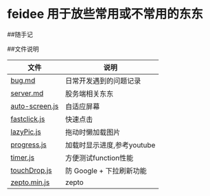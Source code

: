 # feidee 用于放些常用或不常用的东东

##随手记

##文件说明

文件  	| 说明			
--------|---------------------------
[bug.md](https://github.com/ansonchen/feidee/blob/master/bug.md) | 日常开发遇到的问题记录
[server.md](https://github.com/ansonchen/feidee/blob/master/server.md) | 股务端相关东东
[auto-screen.js](https://github.com/ansonchen/feidee/blob/master/static/js/auto-screen.js)	| 自适应屏幕 
[fastclick.js](https://github.com/ansonchen/feidee/blob/master/static/js/fastclick.js)	| 快速点击 
[lazyPic.js](https://github.com/ansonchen/feidee/blob/master/static/js/lazyPic.js)	| 拖动时懒加载图片
[progress.js](https://github.com/ansonchen/feidee/blob/master/static/js/progress.js)	| 加载时显示进度,参考youtube
[timer.js](https://github.com/ansonchen/feidee/blob/master/static/js/timer.js) | 方便测试function性能
[touchDrop.js](https://github.com/ansonchen/feidee/blob/master/static/js/touchDrop.js) | 防 Google + 下拉刷新功能
[zepto.min.js](https://github.com/ansonchen/feidee/blob/master/static/js/zepto.min.js) | zepto





